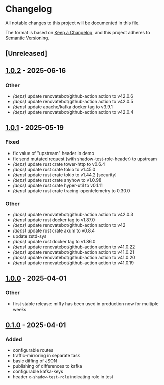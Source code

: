 # Changelog

All notable changes to this project will be documented in this file.

The format is based on [Keep a Changelog](https://keepachangelog.com/en/1.0.0/),
and this project adheres to [Semantic Versioning](https://semver.org/spec/v2.0.0.html).

## [Unreleased]

## [1.0.2](https://github.com/elmarx/miffy/compare/v1.0.1...v1.0.2) - 2025-06-16

### Other

- *(deps)* update renovatebot/github-action action to v42.0.6
- *(deps)* update renovatebot/github-action action to v42.0.5
- *(deps)* update apache/kafka docker tag to v3.9.1
- *(deps)* update renovatebot/github-action action to v42.0.4

## [1.0.1](https://github.com/elmarx/miffy/compare/v1.0.0...v1.0.1) - 2025-05-19

### Fixed

- fix value of "upstream" header in demo
- fix send mutated request (with shadow-test-role-header) to upstream
- *(deps)* update rust crate tower-http to v0.6.4
- *(deps)* update rust crate tokio to v1.45.0
- *(deps)* update rust crate tokio to v1.44.2 [security]
- *(deps)* update rust crate anyhow to v1.0.98
- *(deps)* update rust crate hyper-util to v0.1.11
- *(deps)* update rust crate tracing-opentelemetry to 0.30.0

### Other

- *(deps)* update renovatebot/github-action action to v42.0.3
- *(deps)* update rust docker tag to v1.87.0
- *(deps)* update renovatebot/github-action action to v42
- *(deps)* update rust crate axum to v0.8.4
- update zstd-sys
- *(deps)* update rust docker tag to v1.86.0
- *(deps)* update renovatebot/github-action action to v41.0.22
- *(deps)* update renovatebot/github-action action to v41.0.21
- *(deps)* update renovatebot/github-action action to v41.0.20
- *(deps)* update renovatebot/github-action action to v41.0.19

## [1.0.0](https://github.com/elmarx/miffy/compare/v0.1.0...v1.0.0) - 2025-04-01

### Other

- first stable release: miffy has been used in production now for multiple weeks

## [0.1.0](https://github.com/elmarx/miffy/releases/tag/v0.1.0) - 2025-04-01

### Added

- configurable routes
- traffic-mirroring in separate task
- basic diffing of JSON
- publishing of differences to kafka
- configurable kafka-keys
- header `x-shadow-test-role` indicating role in test